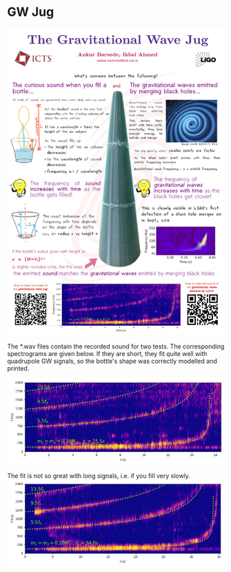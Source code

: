 # GW Jug

![Poster](poster.jpg)

The *.wav files contain the recorded sound for two tests. The corresponding spectrograms are given below. If they are short, they fit quite well with quadrupole GW signals, so the bottle's shape was correctly modelled and printed.

![short chirp](GW_jug_short.png)

The fit is not so great with long signals, i.e. if you fill very slowly.
![long chirp](GW_jug_long.png)
